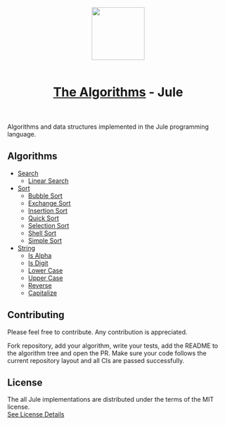 <div align="center">
    <img src="https://raw.githubusercontent.com/julelang/resources/master/jule_icon.svg" width="120">
    <br><br>
    <h1><a href="https://github.com/TheAlgorithms/">The Algorithms</a> - Jule</h1>
    <img src="https://img.shields.io/github/actions/workflow/status/TheAlgorithms/Jule/tests.yml?branch=main&logo=github&label=CI" height="17px">
    <img src="https://img.shields.io/github/repo-size/TheAlgorithms/Jule.svg?label=Repo%20size&logo=github" height="17px">
</div>


Algorithms and data structures implemented in the Jule programming language.

## Algorithms

- [Search](./search)
  - [Linear Search](./search/linear_search.jule)
- [Sort](./sort)
  - [Bubble Sort](./sort/bubble_sort.jule)
  - [Exchange Sort](./sort/exchange_sort.jule)
  - [Insertion Sort](./sort/insertion_sort.jule)
  - [Quick Sort](./sort/quick_sort.jule)
  - [Selection Sort](./sort/selection_sort.jule)
  - [Shell Sort](./sort/shell_sort.jule)
  - [Simple Sort](./sort/simple_sort.jule)
- [String](./string)
  - [Is Alpha](./string/is_alpha.jule)
  - [Is Digit](./string/is_digit.jule)
  - [Lower Case](./string/lower_case.jule)
  - [Upper Case](./string/upper_case.jule)
  - [Reverse](./string/reverse.jule)
  - [Capitalize](./string/capitalize.jule)

## Contributing

Please feel free to contribute.
Any contribution is appreciated.

Fork repository, add your algorithm, write your tests, add the README to the algorithm tree and open the PR.
Make sure your code follows the current repository layout and all CIs are passed successfully.

## License
The all Jule implementations are distributed under the terms of the MIT license. \
[See License Details](./LICENSE)
